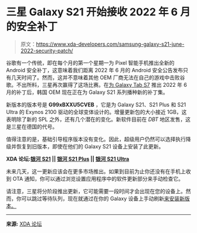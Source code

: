 # 三星 Galaxy S21 开始接收 2022 年 6 月的安全补丁

> 原文：<https://www.xda-developers.com/samsung-galaxy-s21-june-2022-security-patch/>

谷歌有一个传统，即在每个月的第一个星期一为 Pixel 智能手机推出全新的 Android 安全补丁，这意味着我们距离 2022 年 6 月的 Android 安全公告发布只有几天时间了。然而，这并不意味着其他 OEM 厂商无法在自己的游戏中击败谷歌。不出所料，三星再次赢得了这场比赛。在[为 Galaxy Tab S7](https://www.xda-developers.com/samsung-june-2022-security-patch-galaxy-tab-s7/) 推出 2022 年 6 月的补丁后，韩国 OEM 现在正在为 Galaxy S21 系列播种新的补丁集。

新版本的版本号是 **G99xBXXU5CVEB** ，它是为 Galaxy S21、S21 Plus 和 S21 Ultra 的 Exynos 2100 驱动的全球变体设计的。增量更新包的大小接近 1GB，这表明除了新的 SPL 之外，还有几个潜在的变化。新软件目前在 *DBT* 地区发售，这是三星在德国的代号。

值得注意的是，基础引导程序版本没有变化。因此，超级用户仍然可以选择执行降级并恢复到旧版本，即使在他们的 Galaxy S21 设备上安装了此更新。

**XDA 论坛:[银河 S21](https://forum.xda-developers.com/c/samsung-galaxy-s21.11933/) || [银河 S21 Plus](https://forum.xda-developers.com/f/samsung-galaxy-s21.12089/) || [银河 S21 Ultra](https://forum.xda-developers.com/f/samsung-galaxy-s21-ultra.12091/)**

未来几天，这一更新应该会在更多市场推出。如果到目前为止你还没有在手机上收到 OTA 通知，你可以通过浏览设置应用程序中的软件更新部分来手动检查它。

请注意，三星将分阶段推出更新，它可能需要一段时间才会出现在您的设备上。然而，你可以跳过等待队列，现在就通过在你的 Galaxy 设备上手动刷新[来安装新版本。](https://www.xda-developers.com/how-to-update-samsung-galaxy-smartphone/)

* * *

**来源:** [XDA 论坛](https://forum.xda-developers.com/posts/86965337)